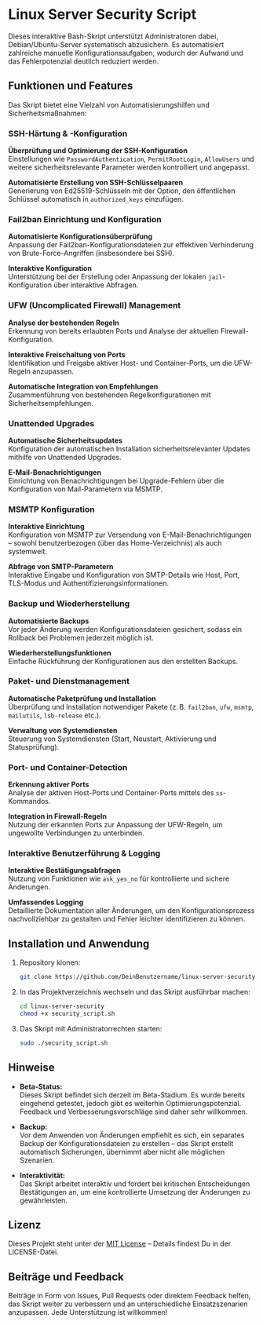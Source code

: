 # Linux Server Security Script

Dieses interaktive Bash-Skript unterstützt Administratoren dabei, Debian/Ubuntu-Server systematisch abzusichern. Es automatisiert zahlreiche manuelle Konfigurationsaufgaben, wodurch der Aufwand und das Fehlerpotenzial deutlich reduziert werden.

## Funktionen und Features

Das Skript bietet eine Vielzahl von Automatisierungshilfen und Sicherheitsmaßnahmen:

### SSH-Härtung & -Konfiguration

**Überprüfung und Optimierung der SSH-Konfiguration**  
Einstellungen wie `PasswordAuthentication`, `PermitRootLogin`, `AllowUsers` und weitere sicherheitsrelevante Parameter werden kontrolliert und angepasst.

**Automatisierte Erstellung von SSH-Schlüsselpaaren**  
Generierung von Ed25519-Schlüsseln mit der Option, den öffentlichen Schlüssel automatisch in `authorized_keys` einzufügen.

### Fail2ban Einrichtung und Konfiguration

**Automatisierte Konfigurationsüberprüfung**  
Anpassung der Fail2ban-Konfigurationsdateien zur effektiven Verhinderung von Brute-Force-Angriffen (insbesondere bei SSH).

**Interaktive Konfiguration**  
Unterstützung bei der Erstellung oder Anpassung der lokalen `jail`-Konfiguration über interaktive Abfragen.

### UFW (Uncomplicated Firewall) Management

**Analyse der bestehenden Regeln**  
Erkennung von bereits erlaubten Ports und Analyse der aktuellen Firewall-Konfiguration.

**Interaktive Freischaltung von Ports**  
Identifikation und Freigabe aktiver Host- und Container-Ports, um die UFW-Regeln anzupassen.

**Automatische Integration von Empfehlungen**  
Zusammenführung von bestehenden Regelkonfigurationen mit Sicherheitsempfehlungen.

### Unattended Upgrades

**Automatische Sicherheitsupdates**  
Konfiguration der automatischen Installation sicherheitsrelevanter Updates mithilfe von Unattended Upgrades.

**E-Mail-Benachrichtigungen**  
Einrichtung von Benachrichtigungen bei Upgrade-Fehlern über die Konfiguration von Mail-Parametern via MSMTP.

### MSMTP Konfiguration

**Interaktive Einrichtung**  
Konfiguration von MSMTP zur Versendung von E-Mail-Benachrichtigungen – sowohl benutzerbezogen (über das Home-Verzeichnis) als auch systemweit.

**Abfrage von SMTP-Parametern**  
Interaktive Eingabe und Konfiguration von SMTP-Details wie Host, Port, TLS-Modus und Authentifizierungsinformationen.

### Backup und Wiederherstellung

**Automatisierte Backups**  
Vor jeder Änderung werden Konfigurationsdateien gesichert, sodass ein Rollback bei Problemen jederzeit möglich ist.

**Wiederherstellungsfunktionen**  
Einfache Rückführung der Konfigurationen aus den erstellten Backups.

### Paket- und Dienstmanagement

**Automatische Paketprüfung und Installation**  
Überprüfung und Installation notwendiger Pakete (z. B. `fail2ban`, `ufw`, `msmtp`, `mailutils`, `lsb-release` etc.).

**Verwaltung von Systemdiensten**  
Steuerung von Systemdiensten (Start, Neustart, Aktivierung und Statusprüfung).

### Port- und Container-Detection

**Erkennung aktiver Ports**  
Analyse der aktiven Host-Ports und Container-Ports mittels des `ss`-Kommandos.

**Integration in Firewall-Regeln**  
Nutzung der erkannten Ports zur Anpassung der UFW-Regeln, um ungewollte Verbindungen zu unterbinden.

### Interaktive Benutzerführung & Logging

**Interaktive Bestätigungsabfragen**  
Nutzung von Funktionen wie `ask_yes_no` für kontrollierte und sichere Änderungen.

**Umfassendes Logging**  
Detaillierte Dokumentation aller Änderungen, um den Konfigurationsprozess nachvollziehbar zu gestalten und Fehler leichter identifizieren zu können.

## Installation und Anwendung

1. Repository klonen:
   ```bash
   git clone https://github.com/DeinBenutzername/linux-server-security.git
   ```

2. In das Projektverzeichnis wechseln und das Skript ausführbar machen:
   ```bash
   cd linux-server-security
   chmod +x security_script.sh
   ```

3. Das Skript mit Administratorrechten starten:
   ```bash
   sudo ./security_script.sh
   ```

## Hinweise

- **Beta-Status:**  
  Dieses Skript befindet sich derzeit im Beta-Stadium. Es wurde bereits eingehend getestet, jedoch gibt es weiterhin Optimierungspotenzial. Feedback und Verbesserungsvorschläge sind daher sehr willkommen.

- **Backup:**  
  Vor dem Anwenden von Änderungen empfiehlt es sich, ein separates Backup der Konfigurationsdateien zu erstellen – das Skript erstellt automatisch Sicherungen, übernimmt aber nicht alle möglichen Szenarien.

- **Interaktivität:**  
  Das Skript arbeitet interaktiv und fordert bei kritischen Entscheidungen Bestätigungen an, um eine kontrollierte Umsetzung der Änderungen zu gewährleisten.

## Lizenz

Dieses Projekt steht unter der [MIT License](LICENSE) – Details findest Du in der LICENSE-Datei.

## Beiträge und Feedback

Beiträge in Form von Issues, Pull Requests oder direktem Feedback helfen, das Skript weiter zu verbessern und an unterschiedliche Einsatzszenarien anzupassen. Jede Unterstützung ist willkommen!
